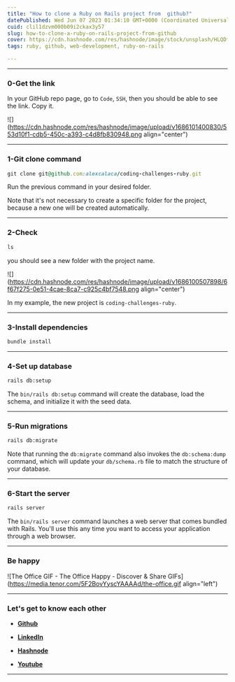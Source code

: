 ```yaml
---
title: "How to clone a Ruby on Rails project from  github?"
datePublished: Wed Jun 07 2023 01:34:10 GMT+0000 (Coordinated Universal Time)
cuid: clil1dzvm000b09i2ckax3y57
slug: how-to-clone-a-ruby-on-rails-project-from-github
cover: https://cdn.hashnode.com/res/hashnode/image/stock/unsplash/HLQDfaJUTVI/upload/aa02c8b806839d4357f0cafdfa9b46c6.jpeg
tags: ruby, github, web-development, ruby-on-rails

---
```


---

### 0-Get the link

In your GitHub repo page, go to `Code`, `SSH`, then you should be able to see the link. Copy it.

![](https://cdn.hashnode.com/res/hashnode/image/upload/v1686101400830/553d10f1-cdb5-450c-a393-c4d8fb830948.png align="center")

---

### 1-Git clone command

```ruby
git clone git@github.com:alexcalaca/coding-challenges-ruby.git
```

Run the previous command in your desired folder.

Note that it's not necessary to create a specific folder for the project, because a new one will be created automatically.

---

### 2-Check

```ruby
ls
```

you should see a new folder with the project name.

![](https://cdn.hashnode.com/res/hashnode/image/upload/v1686100507898/6f67f275-0e51-4cae-8ca7-c925c4bf7548.png align="center")

In my example, the new project is `coding-challenges-ruby`.

---

### 3-Install dependencies

```apache
bundle install
```

---

### 4-Set up database

```apache
rails db:setup
```

The `bin/rails db:setup` command will create the database, load the schema, and initialize it with the seed data.

---

### 5-Run migrations

```apache
rails db:migrate
```

Note that running the `db:migrate` command also invokes the `db:schema:dump` command, which will update your `db/schema.rb` file to match the structure of your database.

---

### 6-Start the server

```apache
rails server
```

The `bin/rails server` command launches a web server that comes bundled with Rails. You'll use this any time you want to access your application through a web browser.

---

### Be happy

![The Office GIF - The Office Happy - Discover & Share GIFs](https://media.tenor.com/5F2BovYyscYAAAAd/the-office.gif align="left")

---

### **Let's get to know each other**

* [**Github**](https://github.com/alexcalaca)
    
* [**LinkedIn**](https://linkedin.com/in/alexandrecalacaofficial)
    
* [**Hashnode**](https://hashnode.com/onboard?next=/@alexandrecalaca)
    
* [**Youtube**](https://www.youtube.com/@alexandrecalacaofficial)
    

---
